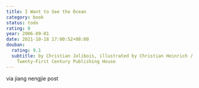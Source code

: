 ```yaml
---
title: I Want to See the Ocean
category: book
status: todo
rating: 0
year: 2006-09-01
date: 2021-10-18 17:00:52+08:00
douban:
  rating: 9.1
  subtitle: by Christian Jolibois, illustrated by Christian Heinrich / 2006 /
    Twenty-First Century Publishing House
---
```


via jiang nengjie post

